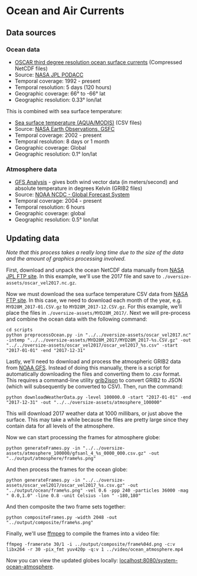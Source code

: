 # Ocean and Air Currents

## Data sources

### Ocean data

- [OSCAR third degree resolution ocean surface currents](https://podaac.jpl.nasa.gov/dataset/OSCAR_L4_OC_third-deg) (Compressed NetCDF files)
- Source: [NASA JPL PODACC](https://podaac.jpl.nasa.gov/dataset/OSCAR_L4_OC_third-deg)
- Temporal coverage: 1992 - present
- Temporal resolution: 5 days (120 hours)
- Geographic coverage: 66° to -66° lat
- Geographic resolution: 0.33° lon/lat

This is combined with sea surface temperature:

- [Sea surface temperature (AQUA/MODIS)](https://neo.sci.gsfc.nasa.gov/view.php?datasetId=MYD28M) (CSV files)
- Source: [NASA Earth Observations, GSFC](https://neo.sci.gsfc.nasa.gov/)
- Temporal coverage: 2002 - present
- Temporal resolution: 8 days or 1 month
- Geographic coverage: Global
- Geographic resolution: 0.1° lon/lat

### Atmosphere data

- [GFS Analysis](https://nomads.ncdc.noaa.gov/data/gfsanl/) - gives both wind vector data (in meters/second) and absolute temperature in degrees Kelvin (GRIB2 files)
- Source: [NOAA NCDC - Global Forecast System](https://www.ncdc.noaa.gov/data-access/model-data/model-datasets/global-forcast-system-gfs)
- Temporal coverage: 2004 - present
- Temporal resolution: 6 hours
- Geographic coverage: global
- Geographic resolution: 0.5° lon/lat

## Updating data

_Note that this process takes a really long time due to the size of the data and the amount of graphics processing involved._

First, download and unpack the ocean NetCDF data manually from [NASA JPL FTP site](ftp://podaac-ftp.jpl.nasa.gov/allData/oscar/preview/L4/oscar_third_deg).  In this example, we'll use the 2017 file and save to `./oversize-assets/oscar_vel2017.nc.gz`.

Now we must download the sea surface temperature CSV data from [NASA FTP site](ftp://neoftp.sci.gsfc.nasa.gov/csv/MYD28M/). In this case, we need to download each month of the year, e.g. `MYD28M_2017-01.CSV.gz` to `MYD28M_2017-12.CSV.gz`. For this example, we'll place the files in `./oversize-assets/MYD28M_2017/`. Next we will pre-process and combine the ocean data with the following command:

```
cd scripts
python preprocessOcean.py -in "../../oversize-assets/oscar_vel2017.nc" -intemp "../../oversize-assets/MYD28M_2017/MYD28M_2017-%s.CSV.gz" -out "../../oversize-assets/oscar_vel2017/oscar_vel2017_%s.csv" -start "2017-01-01" -end "2017-12-31"
```

Lastly, we'll need to download and process the atmospheric GRIB2 data from [NOAA GFS](https://nomads.ncdc.noaa.gov/data/gfsanl/). Instead of doing this manually, there is a script for automatically downloading the files and converting them to .csv format. This requires a command-line utility [grib2json](https://github.com/cambecc/grib2json) to convert GRIB2 to JSON (which will subsequently be converted to CSV). Then, run the command:

```
python downloadWeatherData.py -level 100000.0 -start "2017-01-01" -end "2017-12-31" -out "../../oversize-assets/atmosphere_100000"
```

This will download 2017 weather data at 1000 millibars, or just above the surface. This may take a while because the files are pretty large since they contain data for all levels of the atmosphere.

Now we can start processing the frames for atmosphere globe:

```
python generateFrames.py -in "../../oversize-assets/atmosphere_100000/gfsanl_4_%s_0000_000.csv.gz" -out "../output/atmosphere/frame%s.png"
```

And then process the frames for the ocean globe:

```
python generateFrames.py -in "../../oversize-assets/oscar_vel2017/oscar_vel2017_%s.csv.gz" -out "../output/ocean/frame%s.png" -vel 0.6 -ppp 240 -particles 36000 -mag " 0.0,1.0" -line 0.8 -unit Celsius -lon " -180,180"
```

And then composite the two frame sets together:

```
python compositeFrames.py -width 2048 -out "../output/composite/frame%s.png"
```

Finally, we'll use [ffmpeg](https://www.ffmpeg.org/) to compile the frames into a video file:

```
ffmpeg -framerate 30/1 -i ../output/composite/frame%04d.png -c:v libx264 -r 30 -pix_fmt yuv420p -q:v 1 ../video/ocean_atmosphere.mp4
```

Now you can view the updated globes locally: [localhost:8080/system-ocean-atmosphere](http://localhost:8080/system-ocean-atmosphere/).
